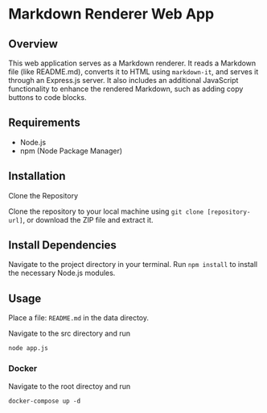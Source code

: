 # Markdown Renderer Web App

## Overview
This web application serves as a Markdown renderer. It reads a Markdown file (like README.md), converts it to HTML using `markdown-it`, and serves it through an Express.js server. It also includes an additional JavaScript functionality to enhance the rendered Markdown, such as adding copy buttons to code blocks.

## Requirements
- Node.js
- npm (Node Package Manager)

## Installation
Clone the Repository  

Clone the repository to your local machine using `git clone [repository-url]`, or download the ZIP file and extract it.

## Install Dependencies
Navigate to the project directory in your terminal.
Run `npm install` to install the necessary Node.js modules.

## Usage
Place a file: `README.md` in the data directoy.  
  
Navigate to the src directory and run 
```
node app.js
```

### Docker
Navigate to the root directoy and run
```
docker-compose up -d
```